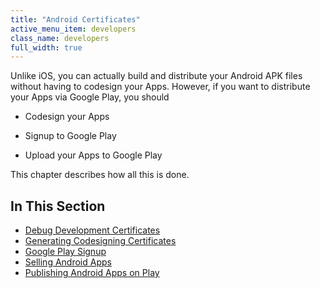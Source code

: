 ```yaml
---
title: "Android Certificates"
active_menu_item: developers
class_name: developers
full_width: true
---
```



Unlike iOS, you can actually build and distribute your Android APK files without having to codesign your Apps. However, if you want to distribute your Apps via Google Play, you should

 - Codesign your Apps

 - Signup to Google Play

 - Upload your Apps to Google Play

This chapter describes how all this is done.

## In This Section

 - [Debug Development Certificates](/developers/documentation/ac-mobile-build-phonegap/certificates/manual/android-certificates/debug-development-certificates)
 - [Generating Codesigning Certificates](/developers/documentation/ac-mobile-build-phonegap/certificates/manual/android-certificates/generating-codesigning-certici)
 - [Google Play Signup](/developers/documentation/ac-mobile-build-phonegap/certificates/manual/android-certificates/google-play)
 - [Selling Android Apps](/developers/documentation/ac-mobile-build-phonegap/certificates/manual/android-certificates/selling-android-apps)
 - [Publishing Android Apps on Play](/developers/documentation/ac-mobile-build-phonegap/certificates/manual/android-certificates/publishing-android-apps-on-pla)